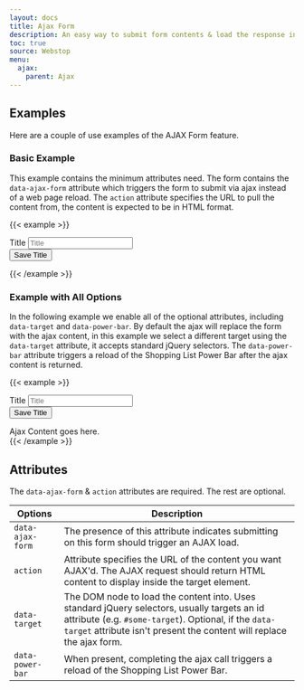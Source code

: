 ```yaml
---
layout: docs
title: Ajax Form
description: An easy way to submit form contents & load the response into a section of the page.
toc: true
source: Webstop
menu: 
  ajax:
    parent: Ajax
---
```

 

## Examples

Here are a couple of use examples of the AJAX Form feature.

### Basic Example

This example contains the minimum attributes need. The form contains the `data-ajax-form` attribute 
which triggers the form to submit via ajax instead of a web page reload. The `action` attribute 
specifies the URL to pull the content from, the content is expected to be in HTML format. 

{{< example >}}
<form data-ajax-form action="/ajax/alert_success">
  <div class="form-group">
    <label for="title-example" class="py-2">Title</label>
    <input type="text" class="form-control p-2" name="title-example" id="title-example" placeholder="Title">
  </div>
  <button class="btn btn-primary mt-3" type="submit">
    Save Title
  </button>
</form>

{{< /example >}}

### Example with All Options

In the following example we enable all of the optional attributes, including `data-target` and 
`data-power-bar`. By default the ajax will replace the form with the ajax content, in this example 
we select a different target using the `data-target` attribute, it accepts standard jQuery selectors. 
The `data-power-bar` attribute triggers a reload of the Shopping List Power Bar after the ajax content 
is returned.

{{< example >}}
<form data-ajax-form action="/ajax/alert_error" data-target="#target-1" data-power-bar>
  <div class="form-group">
    <label for="title-example" class="py-2">Title</label>
    <input type="text" class="form-control p-2" name="title-example" id="title-example" placeholder="Title">
  </div>
  <button class="btn btn-primary mt-3" type="submit">
    Save Title
  </button>
</form>
<div id="target-1" class="mt-4">
  <div class="alert alert-success">Ajax Content goes here.</div>
</div>
{{< /example >}}

## Attributes

The `data-ajax-form` & `action` attributes are required. The rest are optional.

<table class="table table-bordered">
  <thead>
    <tr>
      <th>Options</th>
      <th>Description</th>
    </tr>
  </thead>
  <tbody>
    <tr>
      <td><code class="text-nowrap">data-ajax-form</code></td>
      <td>The presence of this attribute indicates submitting on this form should trigger an AJAX load.</td>
    </tr>
    <tr>
      <td><code class="text-nowrap">action</code></td>
      <td>
        Attribute specifies the URL of the content you want AJAX'd. The AJAX request should return 
        HTML content to display inside the target element. 
      </td>
    </tr>
    <tr>
      <td><code class="text-nowrap">data-target</code></td>
      <td>
        The DOM node to load the content into. Uses standard jQuery selectors, usually targets an id attribute 
        (e.g. <code class="text-nowrap">#some-target</code>). Optional, if the <code class="text-nowrap">data-target</code> attribute isn't 
        present the content will replace the ajax form.
      </td>
    </tr>
    <tr>
      <td><code class="text-nowrap">data-power-bar</code></td>
      <td>
        When present, completing the ajax call triggers a reload of the Shopping List Power Bar.
      </td>
    </tr>
  </tbody>
</table>
